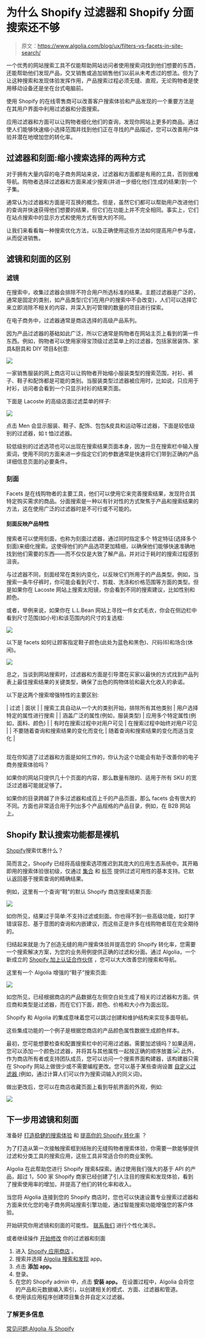 # 为什么 Shopify 过滤器和 Shopify 分面搜索还不够

> 原文：<https://www.algolia.com/blog/ux/filters-vs-facets-in-site-search/>

一个优秀的网站搜索工具不仅能帮助网站访问者使用搜索词找到他们想要的东西，还能帮助他们发现产品，交叉销售或追加销售他们以前从未考虑过的想法。但为了让这种搜索和发现体验发挥作用，产品搜索过程必须无缝、直观，无论购物者是使用移动设备还是坐在台式电脑前。

使用 Shopify 的在线零售商可以改善客户搜索体验和产品发现的一个重要方法是在其用户界面中利用过滤器和分面搜索。

应用过滤器和方面可以让购物者细化他们的查询，发现你网站上更多的商品。通过使人们能够快速缩小选择范围并找到他们正在寻找的产品描述，您可以改善用户体验并潜在地增加您的转化率。

## [](#filters-and-facets-two-ways-of-narrowing-search-choices)过滤器和刻面:缩小搜索选择的两种方式

对于拥有大量内容的电子商务网站来说，过滤器和方面都是有用的工具，否则很难导航。购物者选择过滤器和方面来减少搜索(并进一步细化他们生成的结果)到一个子集。

通常认为过滤器和方面是可互换的概念。但是，虽然它们都可以帮助用户改进他们的查询并快速获得他们想要的结果，但它们在功能上并不完全相同。事实上，它们在站点搜索中的显示方式和使用方式有很大的不同。

让我们来看看每一种搜索优化方法，以及正确使用这些方法如何提高用户参与度，从而促进销售。

## [](#the-differences-between-filters-and-facets)滤镜和刻面的区别

### [](#filters)滤镜

在搜索中，收集过滤器会排除不符合用户所选标准的结果。主题过滤器是广泛的，通常是固定的类别，如产品类型(它们在用户的搜索中不会改变)，人们可以选择它来立即消除不相关的内容，并深入到可管理的数量的项目进行探索。

在电子商务中，过滤器通常是商店选择的高级产品系列。

因为产品过滤器的基础如此广泛，所以它通常是购物者在网站主页上看到的第一件东西。例如，购物者可以使用家得宝顶级过滤菜单上的过滤器，包括家居装饰、家具&厨具和 DIY 项目&创意:

![](img/95e4fef13a1a533069fad1453adfb0d4.png)

一家销售服装的网上商店可以让购物者开始缩小服装类型的搜索范围，衬衫、裤子、鞋子和配饰都是可能的类别。当服装类型过滤器被应用时，比如说，只应用于衬衫，访问者会看到一个只显示衬衫的结果页面。

下面是 Lacoste 的高级店面过滤菜单的样子:

![](img/18ac3aaea69c531b686b1f3e45f07c08.png)

点击 Men 会显示服装、鞋子、配饰、包包&皮具和运动等过滤器，下面是较低级别的过滤器，如 t 恤过滤器。

较低级别的过滤选项也可以出现在搜索结果页面本身，因为一旦在搜索栏中输入搜索词，使用不同的方面来进一步指定它们的参数通常是快速将它们带到正确的产品详细信息页面的必要条件。

### [](#facets)刻面

Facets 是在线购物者的主要工具，他们可以使用它来完善搜索结果，发现符合其特定购买需求的商品。分面搜索是一种以有针对性的方式聚焦于产品和搜索结果的方法，这在使用广泛的过滤器时是不可行或不可能的。

#### 刻面反映产品特性

搜索者可以使用刻面，也称为刻面过滤器，通过同时指定多个 特定特征(选择多个刻面)来细化搜索。这使得他们的产品选项更加精细，以确保他们能够快速准确地找到他们需要的东西——而不仅仅是大致了解产品，并对过于耗时的搜索过程感到沮丧。

与过滤器不同，刻面经常在类别内变化，以反映它们所用于的产品类型。例如，当搜索一条牛仔裤时，你可能会看到尺寸、剪裁、洗涤和价格范围等方面的类型。但是如果你在 Lacoste 网站上搜索太阳镜，你会看到不同的搜索建议，比如性别和颜色。

或者，举例来说，如果你在 L.L.Bean 网站上寻找一件女式毛衣，你会在侧边栏中看到尺寸范围(如小号)和该范围内的尺寸的复选框:  

![](img/b74655be93dd92730b50386cb81630de.png)

以下是 facets 如何让顾客指定鞋子颜色(此处为蓝色和黑色)、尺码(6)和场合(休闲)。

![](img/d553f44f56733fb2b7be93df80814a41.png)

总之，当谈到网站搜索时，过滤器和方面是引导潜在买家以最快的方式找到产品列表上最佳搜索结果的关键类型，确保了出色的购物体验和最大化收入的承诺。

以下是这两个搜索增强特性的主要区别:

| 过滤 | 面状 |
| 搜索工具自动从一个大的类别开始，排除所有其他类别 | 用户选择特定的属性进行搜索 |
| 涵盖广泛的属性(例如，服装类型) | 应用多个特定属性(例如，面料、颜色) |
| 有时在搜索过程中对用户可见 | 在搜索过程中始终对用户可见 |
| 不要随着查询和搜索结果的变化而变化 | 随着查询和搜索结果的变化而适当变化 |

## [](#which-is-right-for-your-site-filters-facets-or-both)

现在你知道了过滤器和方面是如何工作的，你认为这个功能会有助于改善你的电子商务搜索体验吗？

如果你的网站只提供几十个页面的内容，那么数量有限的、适用于所有 SKU 的宽泛过滤器可能就足够了。

如果你的目录跨越了许多过滤器和成百上千的产品页面，那么 facets 会有很大的不同。方面也非常适合用于列出多个产品规格的产品目录，例如，在 B2B 网站上。

## [](#shopify-default-search-features-are-bare-bones)Shopify 默认搜索功能都是裸机

[Shopify](https://www.shopify.com/)搜索优惠什么？

简而言之，Shopify 已经将高级搜索选项推迟到其庞大的应用生态系统中。其开箱即用的搜索体验很初级，仅通过 [集合](https://help.shopify.com/en/manual/products/collections) 和 [标签](https://help.shopify.com/en/manual/shopify-admin/productivity-tools/using-tags) 提供过滤可用性的基本支持。它默认返回基于搜索查询的精确结果。

例如，这里有一个查询“鞋”的默认 Shopify 商店搜索结果页面:

![](img/8802cc4e44fa43b67229fcb317e7192c.png)

如你所见，结果过于简单:不支持过滤或刻面。你也得不到一些高级功能，如打字错误容忍、基于意图的查询和内嵌建议，而这些正是许多在线购物者现在完全期待的。

归结起来就是:为了创造无缝的用户搜索体验并提高您的 Shopify 转化率，您需要一个搜索解决方案，为您的业务用例提供正确的过滤和分面。通过 Algolia，一个新成立的 [Shopify 加上认证合作伙伴](https://www.algolia.com/blog/algolia/increased-revenue-for-merchants-algolia-is-now-a-shopify-plus-certified-partner/) ，您可以大大改善您的搜索和导航。

这里有一个 Algolia 增强的“鞋子”搜索页面:

![](img/5dd8e380a47648ae14ba6822a6bcd7a5.png)

如您所见，已经根据商店的产品数据在左侧空白处生成了相关的过滤器和方面。供应商和类型是过滤器，而在它们下面，颜色、价格和大小作为面出现。

Shopify 和 Algolia 的集成意味着您可以跳过创建和维护结构来实现多面导航。

这些集成功能的一个例子是根据您商店的产品颜色属性数据生成颜色样本。

最初，您可能想要检查和配置搜索栏中的可用过滤器。需要加滤镜吗？如果适用，您可以添加一个颜色过滤器，并将其与其他属性一起按正确的顺序放置:![](img/165f9fdc611025886854660693295674.png) 此外，作为商店所有者或支持团队成员，您可以访问一个搜索界面构建器，该构建器只需在 Shopify 网站上做很少或不需要编程更改。您可以基于某些查询设置 [ 自定义过滤器 ](https://www.algolia.com/doc/guides/managing-results/rules/detecting-intent/how-to/applying-a-custom-filter-for-a-specific-query/) (例如，通过计算人们可以作为搜索词输入的同义词)。

做出更改后，您可以在商店收藏页面上看到导航界面的外观，例如:

![](img/67c9f2c4ae3b12d00e62e7a347fbe8b5.png)

## [](#next-steps-with-filters-and-facets)下一步用滤镜和刻面

准备好 [打造稳健的搜索体验](https://www.algolia.com/search-solutions/shopify/) 和 [提高你的 Shopify 转化率](https://www.algolia.com/blog/ecommerce/improve-shopify-conversions-with-search/) ？

为了打造从第一次接触搜索框到结账的无缝购物者搜索体验，你需要一款能够提供过滤和分类工具的搜索应用，这些工具非常适合你的商业案例。

Algolia 在此帮助您进行 Shopify 搜索&探索。通过使用我们强大的基于 API 的产品，超过 1，500 家 Shopify 商家已经创建了引人注目的搜索和发现体验，看到了搜索使用率的增加，并提高了他们的转化率和收入。

当您将 Algolia 连接到您的 Shopify 商店时，您也可以快速设置专业搜索过滤器和方面来优化您的电子商务网站搜索引擎功能，通过智能搜索功能增强您的客户体验。

开始研究你用滤镜和刻面的可能性。 [联系我们](https://www.algolia.com/contactus/) 进行个性化演示。

或者继续操作 [开始修改](https://www.algolia.com/doc/integration/shopify/getting-started/quick-start/?client=ruby) 你的过滤器和刻面

1.  进入 [Shopify 应用商店](https://apps.shopify.com/) 。
2.  搜索并选择 [Algolia 搜索和发现](https://apps.shopify.com/algolia-search?search_id=c7003b6a-0673-4f01-adc8-16ca746ceaae&surface_detail=algolia&surface_inter_position=1&surface_intra_position=4&surface_type=search) app。
3.  点击 **添加 app。**
4.  登录。
5.  在您的 Shopify admin 中，点击 **安装 app。** 在设置过程中，Algolia 会将您的产品和元数据编入索引，以创建相关的模式、方面、过滤器和管道。
6.  使用该应用程序创建项目集合并自定义过滤器。

### [](#for-more-information)了解更多信息

[常见问题:Algolia 与 Shopify](https://www.algolia.com/doc/integration/shopify/troubleshooting/faq/?client=ruby)